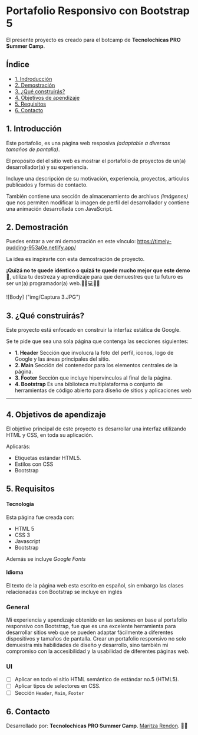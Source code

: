# Portafolio Responsivo con Bootstrap 5

El presente proyecto es creado para el botcamp de **Tecnolochicas PRO Summer Camp**.

## Índice 
* [ 1. Indroducción](https://github.com/MaritzaRend/portafolio/blob/main/README.md#1-introducci%C3%B3n)
* [ 2. Demostración](https://github.com/MaritzaRend/portafolio#2-demostraci%C3%B3n)
* [ 3. ¿Qué construirás?](https://github.com/MaritzaRend/portafolio#3-qu%C3%A9-construir%C3%A1s)
* [ 4. Objetivos de apendizaje](https://github.com/MaritzaRend/portafolio#4-objetivos-de-apendizaje)
* [ 5. Requisitos](https://github.com/MaritzaRend/portafolio#5-requisitos)
* [ 6. Contacto](https://github.com/MaritzaRend/portafolio#6-contacto)

## 1. Introducción
Este portafolio, es una página web resposiva *(adaptable a diversos tamaños de pantalla)*.

El propósito del el sitio web es mostrar el portafolio de proyectos de un(a) desarrollador(a) y su experiencia.

Incluye una descripción de su motivación, experiencia, proyectos, artículos publicados y formas de contacto.

También contiene una sección de almacenamiento de archivos *(imágenes)* que nos permiten modificar la imagen de perfil del desarrollador y contiene una animación desarrollada con JavaScript.

## 2. Demostración
Puedes entrar a ver mi demostración en este vínculo: https://timely-pudding-953a0e.netlify.app/ 

La idea es inspirarte con esta demostración de proyecto. 

**¡Quizá no te quede idéntico o quizá te quede mucho mejor que este demo🤩**, utiliza tu destreza y aprendizaje para que demuestres que tu futuro es ser un(a) programador(a) web.👩🏻💻👦🏻

![Body] ("img/Captura 3.JPG")

## 3. ¿Qué construirás?
Este proyecto está enfocado en construir la interfaz estática de Google.

Se te pide que sea una sola página que contenga las secciones siguientes:
  - **1. Header**
    Sección que involucra la foto del perfil, iconos, logo de Google y las áreas principales del sitio.
  - **2. Main**
    Sección del contenedor para los elementos centrales de la página. 
  - **3. Footer**
    Sección que incluye hipervínculos al final de la página.
 - **4. Bootstrap**
     Es una biblioteca multiplataforma o conjunto de herramientas de código abierto para diseño de sitios y aplicaciones web

****

## 4. Objetivos de apendizaje
El objetivo principal de este proyecto es desarrollar una interfaz utilizando HTML y CSS, en toda su aplicación.

Aplicarás:

- Etiquetas estándar HTML5.
- Estilos con CSS
- Bootstrap

## 5. Requisitos

#### Tecnología 

Esta página fue creada con:

* HTML 5
* CSS 3
* Javascript
* Bootstrap 

Además se incluye *Google Fonts*

#### Idioma
El texto de la página web esta escrito en español, sin embargo las clases relacionadas con Bootstrap se incluye en inglés


### General
Mi experiencia y apendizaje obtenido en las sesiones en base al portafolio responsivo con Bootstrap, fue que es una excelente herramienta para desarrollar sitios web que se pueden adaptar fácilmente a diferentes dispositivos y tamaños de pantalla. Crear un portafolio responsivo no solo demuestra mis habilidades de diseño y desarrollo, sino también mi compromiso con la accesibilidad y la usabilidad de diferentes páginas web.

### UI
- [ ] Aplicar en todo el sitio HTML semántico de estándar no.5 (HTML5).
- [ ] Aplicar tipos de selectores en CSS.
- [ ] Sección `Header`, `Main`, `Footer`

## 6. Contacto
Desarrollado por: **Tecnolochicas PRO Summer Camp**.
[Maritza Rendon](https://www.linkedin.com/in/maritza-rendon/). 🙋‍♀️

